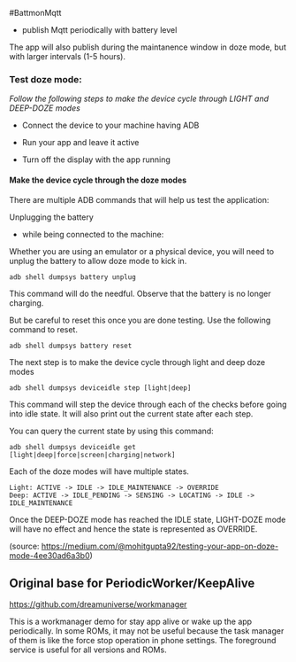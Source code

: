 #BattmonMqtt
- publish Mqtt periodically with battery level

The app will also publish during the maintanence window in doze mode, but with larger intervals (1-5 hours).

### Test doze mode:

*Follow the following steps to make the device cycle through LIGHT and DEEP-DOZE modes*

- Connect the device to your machine having ADB
 
- Run your app and leave it active
 
- Turn off the display with the app running

#### Make the device cycle through the doze modes

There are multiple ADB commands that will help us test the application:

Unplugging the battery 

- while being connected to the machine:

Whether you are using an emulator or a physical device, you will need to unplug the battery to allow doze mode to kick in.

    adb shell dumpsys battery unplug

This command will do the needful. Observe that the battery is no longer charging.

But be careful to reset this once you are done testing. Use the following command to reset.

    adb shell dumpsys battery reset

The next step is to make the device cycle through light and deep doze modes

    adb shell dumpsys deviceidle step [light|deep]

This command will step the device through each of the checks before going into idle state. It will also print out the current state after each step.

You can query the current state by using this command:

    adb shell dumpsys deviceidle get [light|deep|force|screen|charging|network]

Each of the doze modes will have multiple states.

    Light: ACTIVE -> IDLE -> IDLE_MAINTENANCE -> OVERRIDE
    Deep: ACTIVE -> IDLE_PENDING -> SENSING -> LOCATING -> IDLE -> IDLE_MAINTENANCE

Once the DEEP-DOZE mode has reached the IDLE state, LIGHT-DOZE mode will have no effect and hence the state is represented as OVERRIDE.

(source: https://medium.com/@mohitgupta92/testing-your-app-on-doze-mode-4ee30ad6a3b0)

## Original base for PeriodicWorker/KeepAlive
https://github.com/dreamuniverse/workmanager

This is a workmanager demo for stay app alive or wake up the app periodically. In some ROMs, it may not be useful because the task manager of them is like the force stop operation in phone settings.
The foreground service is useful for all versions and ROMs.